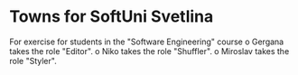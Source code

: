# Towns for SoftUni Svetlina
For exercise for students in the "Software Engineering" course
o Gergana takes the role "Editor".
o Niko takes the role "Shuffler".
o Miroslav takes the role "Styler".
